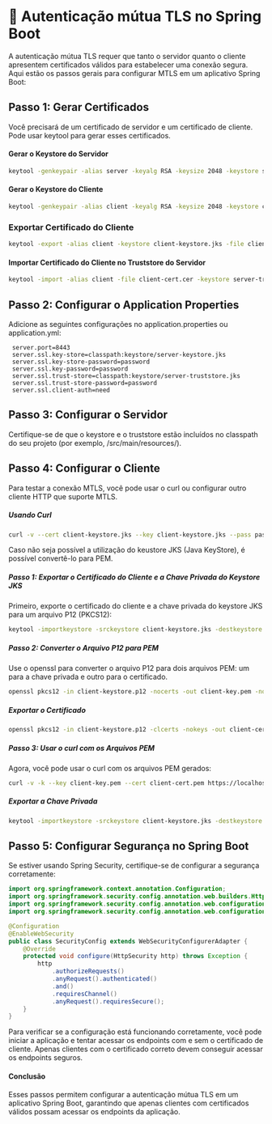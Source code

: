 # 🔑 Autenticação mútua TLS no Spring Boot

A autenticação mútua TLS requer que tanto o servidor quanto o cliente apresentem certificados válidos para estabelecer uma conexão segura. Aqui estão os passos gerais para configurar MTLS em um aplicativo Spring Boot:

## Passo 1: Gerar Certificados

Você precisará de um certificado de servidor e um certificado de cliente. Pode usar keytool para gerar esses certificados.

#### Gerar o Keystore do Servidor

```bash
keytool -genkeypair -alias server -keyalg RSA -keysize 2048 -keystore server-keystore.jks -validity 3650  
```

#### Gerar o Keystore do Cliente

```bash
keytool -genkeypair -alias client -keyalg RSA -keysize 2048 -keystore client-keystore.jks -validity 3650  
```

### Exportar Certificado do Cliente

```bash
keytool -export -alias client -keystore client-keystore.jks -file client-cert.cer  
```

#### Importar Certificado do Cliente no Truststore do Servidor

```bash
keytool -import -alias client -file client-cert.cer -keystore server-truststore.jks  
```

## Passo 2: Configurar o Application Properties

Adicione as seguintes configurações no application.properties ou application.yml:

```properties
 server.port=8443
 server.ssl.key-store=classpath:keystore/server-keystore.jks
 server.ssl.key-store-password=password
 server.ssl.key-password=password
 server.ssl.trust-store=classpath:keystore/server-truststore.jks
 server.ssl.trust-store-password=password
 server.ssl.client-auth=need
```

## Passo 3: Configurar o Servidor

Certifique-se de que o keystore e o truststore estão incluídos no classpath do seu projeto (por exemplo, /src/main/resources/).

## Passo 4: Configurar o Cliente

Para testar a conexão MTLS, você pode usar o curl ou configurar outro cliente HTTP que suporte MTLS.

##### Usando Curl

```bash
curl -v --cert client-keystore.jks --key client-keystore.jks --pass password https://localhost:8443  
```

Caso não seja possível a utilização do keustore JKS (Java KeyStore), é possível convertê-lo para PEM.

##### Passo 1: Exportar o Certificado do Cliente e a Chave Privada do Keystore JKS

Primeiro, exporte o certificado do cliente e a chave privada do keystore JKS para um arquivo P12 (PKCS12):

```bash
keytool -importkeystore -srckeystore client-keystore.jks -destkeystore client-keystore.p12 -deststoretype PKCS12 -srcalias client
```

##### Passo 2: Converter o Arquivo P12 para PEM
Use o openssl para converter o arquivo P12 para dois arquivos PEM: um para a chave privada e outro para o certificado.

```bash
openssl pkcs12 -in client-keystore.p12 -nocerts -out client-key.pem -nodes
```

##### Exportar o Certificado

```bash
openssl pkcs12 -in client-keystore.p12 -clcerts -nokeys -out client-cert.pem
```

##### Passo 3: Usar o curl com os Arquivos PEM
Agora, você pode usar o curl com os arquivos PEM gerados:


```bash
curl -v -k --key client-key.pem --cert client-cert.pem https://localhost:8443
```

##### Exportar a Chave Privada

```bash
keytool -importkeystore -srckeystore client-keystore.jks -destkeystore client-keystore.p12 -deststoretype PKCS12 -srcalias client
```

## Passo 5: Configurar Segurança no Spring Boot

Se estiver usando Spring Security, certifique-se de configurar a segurança corretamente:

```java
import org.springframework.context.annotation.Configuration;
import org.springframework.security.config.annotation.web.builders.HttpSecurity;
import org.springframework.security.config.annotation.web.configuration.EnableWebSecurity;
import org.springframework.security.config.annotation.web.configuration.WebSecurityConfigurerAdapter;

@Configuration
@EnableWebSecurity
public class SecurityConfig extends WebSecurityConfigurerAdapter {
    @Override
    protected void configure(HttpSecurity http) throws Exception {
        http
            .authorizeRequests()
            .anyRequest().authenticated()
            .and()
            .requiresChannel()
            .anyRequest().requiresSecure();
    }
}
```



Para verificar se a configuração está funcionando corretamente, você pode iniciar a aplicação e tentar acessar os  endpoints com e sem o certificado de cliente. Apenas clientes com o certificado correto devem conseguir acessar os  endpoints seguros.

#### Conclusão

Esses passos permitem configurar a autenticação mútua TLS em um aplicativo Spring Boot, garantindo que apenas clientes  com certificados válidos possam acessar os endpoints da aplicação.
